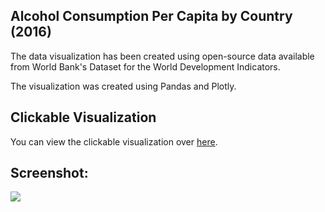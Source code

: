 ## Alcohol Consumption Per Capita by Country (2016)

The data visualization has been created using open-source data available from World Bank's Dataset for the World Development Indicators. 

The visualization was created using Pandas and Plotly.

## Clickable Visualization

You can view the clickable visualization over <a href = "https://sumitagr.github.io/Alcohol-Consumption-By-Country/visualization">here</a>.

## Screenshot:

<img src = "https://i.imgur.com/knTo8Vv.png">

